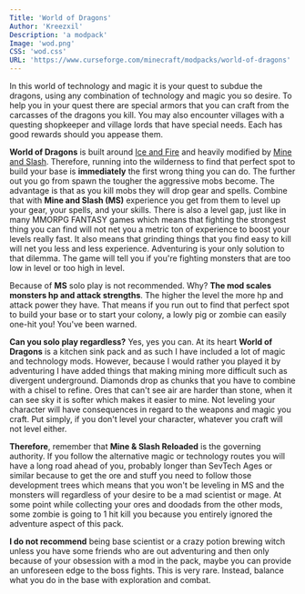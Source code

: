 ```yaml
---
Title: 'World of Dragons'
Author: 'Kreezxil'
Description: 'a modpack'
Image: 'wod.png'
CSS: 'wod.css'
URL: 'https://www.curseforge.com/minecraft/modpacks/world-of-dragons'
---
```

In this world of technology and magic it is your quest to subdue the dragons, using
any combination of technology and magic you so desire. To help you in your quest there
are special armors that you can craft from the carcasses of the dragons you kill. You
may also encounter villages with a questing shopkeeper and village lords that have
special needs. Each has good rewards should you appease them.

 **World of Dragons** is built around [Ice and Fire](https://www.curseforge.com/minecraft/mc-mods/ice-and-fire-dragons) and heavily modified by [Mine and Slash](https://www.curseforge.com/minecraft/mc-mods/mine-and-slash-reloaded). Therefore, running into the wilderness to find that perfect spot to build your base is **immediately** the first wrong thing you can do. The further out you go from spawn the tougher the aggressive mobs become. The advantage is that as you kill  mobs they will drop gear and spells. Combine that with **Mine and Slash (MS)** experience you get from them to level up your gear, your spells, and  your skills. There is also a level gap, just like in many MMORPG FANTASY games which means that fighting the strongest thing you can find will  not net you a metric ton of experience to boost your levels really fast. It also means that grinding things that you find easy to kill will net  you less and less experience. Adventuring is your only solution to that  dilemma. The game will tell you if you're fighting monsters that are too low in level or too high in level.

 

 Because of **MS** solo play is not recommended. Why? **The mod scales monsters hp and attack strengths**. The higher the level the more hp and attack power they have. That means if you run out to find that perfect spot to build your base or to start your colony, a lowly pig or zombie can easily one-hit you! You've been  warned. 

 

 **Can you solo play regardless?** Yes, yes you can. At its heart **World of Dragons** is a kitchen sink pack and as such I have included a lot of magic and  technology mods. However, because I would rather you played it by  adventuring I have added things that making mining more difficult such  as divergent underground. Diamonds drop as chunks that you have to  combine with a chisel to refine. Ores that can't see air are harder than stone, when it can see sky it is softer which makes it easier to mine.  Not leveling your character will have consequences in regard to the  weapons and magic you craft. Put simply, if you don't level your  character, whatever you craft will not level either.

 

 **Therefore**, remember that **Mine & Slash Reloaded** is the governing authority. If you follow the alternative magic or  technology routes you will have a long road ahead of you, probably  longer than SevTech Ages or similar because to get the ore and stuff  you need to follow those development trees which means that you won't be leveling in MS and the monsters will regardless of your desire to be a  mad scientist or mage. At some point while collecting your ores and  doodads from the other mods, some zombie is going to 1 hit kill you  because you entirely ignored the adventure aspect of this pack.

 

 **I do not recommend** being base scientist or a crazy potion brewing witch unless you have  some friends who are out adventuring and then only because of your  obsession with a mod in the pack, maybe you can provide an unforeseen  edge to the boss fights. This is very rare. Instead, balance what you do in the base with exploration and combat.
